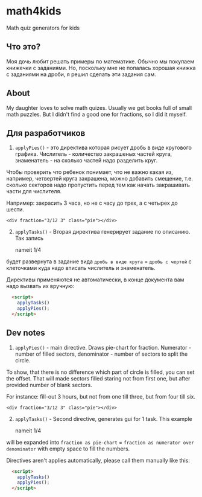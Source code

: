 # math4kids
Math quiz generators for kids

## Что это?
Моя дочь любит решать примеры по математике.
Обычно мы покупаем книжечки с заданиями.
Но, поскольку мне не попалась хорошая книжка с заданиями на дроби,
я решил сделать эти задания сам.

## About
My daughter loves to solve math quizes.
Usually we get books full of small math puzzles.
But I didn't find a good one for fractions, so I did it myself.

## Для разработчиков

1. `applyPies()` - это директива которая рисует дробь в виде кругового графика.
  Числитель - количество закрашеных частей круга,
  знаменатель - на сколько частей надо разделить круг.

    <div fraction="1/4" class="pie"></div>

  Чтобы проверить что ребенок понимает, что не важно какая из, например,
  четвертей круга закрашена, можно добавить смещение, т.е. сколько секторов
  надо пропустить перед тем как начать закрашивать части для числителя.

  Например: закрасить 3 часа, но не с часу до трех, а с четырех до шести.

    <div fraction="3/12 3" class="pie"></div>
    
2. `applyTasks()` - Вторая директива генерирует задание по описанию. Так запись

    <div class="task-def" replace>nameit 1/4</div>

  будет развернута в задание вида `дробь в виде круга` = `дробь с чертой`
  с клеточками куда надо вписать числитель и знаменатель.

Директивы применяются не автоматически, в конце документа вам надо вызвать их
вручную:

```html
  <script>
    applyTasks()
    applyPies();
  </script>
```

## Dev notes

1. `applyPies()` - main directive. Draws pie-chart for fraction.
  Numerator - number of filled sectors, denominator - number of
  sectors to split the circle.

    <div fraction="1/4" class="pie"></div>

  To show, that there is no difference which part of circle is filled,
  you can set the offset. That will made sectors filled staring
  not from first one, but after provided number of blank sectors.

  For instance: fill-out 3 hours, but not from one till three,
  but from four till six.

    <div fraction="3/12 3" class="pie"></div>

2. `applyTasks()` - Second directive, generates gui for 1 task. This example

    <div class="task-def" replace>nameit 1/4</div>

  will be expanded into `fraction as pie-chart` = `fraction as numerator over denominator`
  with empty space to fill the numbers.

Directives aren't applies automatically, please call them manually like this:

```html
  <script>
    applyTasks()
    applyPies();
  </script>
```

